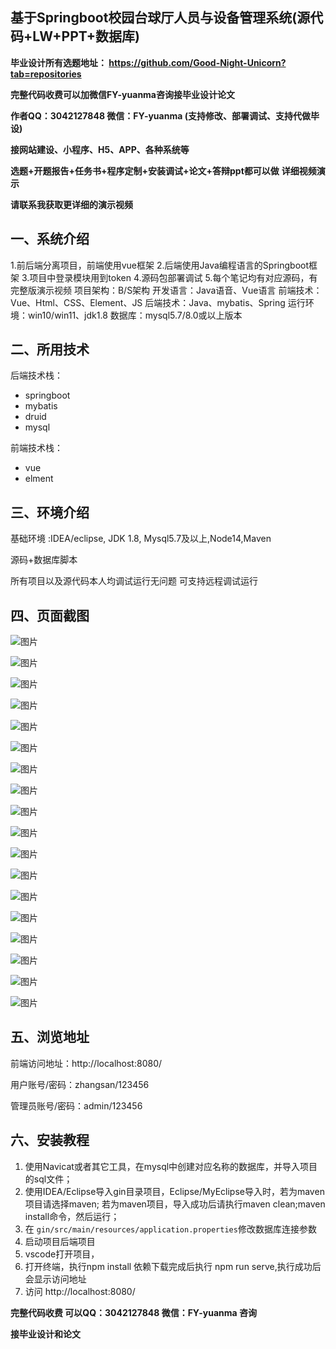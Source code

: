 ## 基于Springboot校园台球厅人员与设备管理系统(源代码+LW+PPT+数据库)
**毕业设计所有选题地址： https://github.com/Good-Night-Unicorn?tab=repositories**

**完整代码收费可以加微信FY-yuanma咨询接毕业设计论文**

**作者QQ：3042127848 微信：FY-yuanma (支持修改、部署调试、支持代做毕设)**

**接网站建设、小程序、H5、APP、各种系统等**

**选题+开题报告+任务书+程序定制+安装调试+论文+答辩ppt都可以做**
**详细视频演示**

**请联系我获取更详细的演示视频**

## 一、系统介绍

1.前后端分离项目，前端使用vue框架
2.后端使用Java编程语言的Springboot框架
3.项目中登录模块用到token
4.源码包部署调试
5.每个笔记均有对应源码，有完整版演示视频
项目架构：B/S架构
开发语言：Java语音、Vue语言
前端技术：Vue、Html、CSS、Element、JS
后端技术：Java、mybatis、Spring
运行环境：win10/win11、jdk1.8
数据库：mysql5.7/8.0或以上版本

## 二、所用技术

后端技术栈：

- springboot
- mybatis
- druid
- mysql

前端技术栈：

- vue
- elment



## 三、环境介绍

基础环境 :IDEA/eclipse, JDK 1.8, Mysql5.7及以上,Node14,Maven

源码+数据库脚本

所有项目以及源代码本人均调试运行无问题 可支持远程调试运行

## 四、页面截图
![图片](https://github.com/user-attachments/assets/29b9a0c2-cc7e-440c-9475-9a9700334fcb)

![图片](https://github.com/user-attachments/assets/3f7848cd-e7a9-4d26-9263-cc746e1a1f2c)

![图片](https://github.com/user-attachments/assets/c5da7d76-f8c8-4355-a193-e27502765818)

![图片](https://github.com/user-attachments/assets/c2b989ac-f294-4de8-89e7-393f435b274f)

![图片](https://github.com/user-attachments/assets/66b4d48e-3776-4769-94b6-d8dd7d608e6b)

![图片](https://github.com/user-attachments/assets/e4e62e00-ab88-4819-83ca-d0ca406174b6)

![图片](https://github.com/user-attachments/assets/e3fc8e76-f992-4950-a568-0fddc8eb1afd)


![图片](https://github.com/user-attachments/assets/5c1a6c76-5836-4d95-9ba9-d6756a1ccf3f)

![图片](https://github.com/user-attachments/assets/055eb134-4740-481d-81de-3eec19ede17a)

![图片](https://github.com/user-attachments/assets/20646681-537e-40da-9fb2-d3d7413d45aa)

![图片](https://github.com/user-attachments/assets/7d9e3f5b-68a6-4f31-8772-70efd086c08d)

![图片](https://github.com/user-attachments/assets/ded48ea6-16fc-4831-9820-671966da784c)

![图片](https://github.com/user-attachments/assets/a55cf84e-7af8-4cfd-ad5f-f1565bf2e6e5)

![图片](https://github.com/user-attachments/assets/1aaeae92-d9e0-46c3-a468-a8607c60878a)

![图片](https://github.com/user-attachments/assets/a4d9ee7e-30a7-474c-8660-c88ae62152e5)

![图片](https://github.com/user-attachments/assets/4a33ceb0-216b-4339-a40d-29c3a2bfc188)

![图片](https://github.com/user-attachments/assets/9cc72c25-cd7a-4ec8-8ae4-4a3fa9640531)

![图片](https://github.com/user-attachments/assets/693185c6-098a-4fae-9207-5aa4fa1a41e0)

## 五、浏览地址

前端访问地址：http://localhost:8080/

用户账号/密码：zhangsan/123456

管理员账号/密码：admin/123456  

## 六、安装教程

1. 使用Navicat或者其它工具，在mysql中创建对应名称的数据库，并导入项目的sql文件；
2. 使用IDEA/Eclipse导入gin目录项目，Eclipse/MyEclipse导入时，若为maven项目请选择maven;
   若为maven项目，导入成功后请执行maven clean;maven install命令，然后运行；
3. 在 `gin/src/main/resources/application.properties`修改数据库连接参数
4. 启动项目后端项目 
5. vscode打开项目，
6. 打开终端，执行npm install 依赖下载完成后执行 npm run serve,执行成功后会显示访问地址
7. 访问  http://localhost:8080/

**完整代码收费  可以QQ：3042127848 微信：FY-yuanma 咨询**

**接毕业设计和论文**
